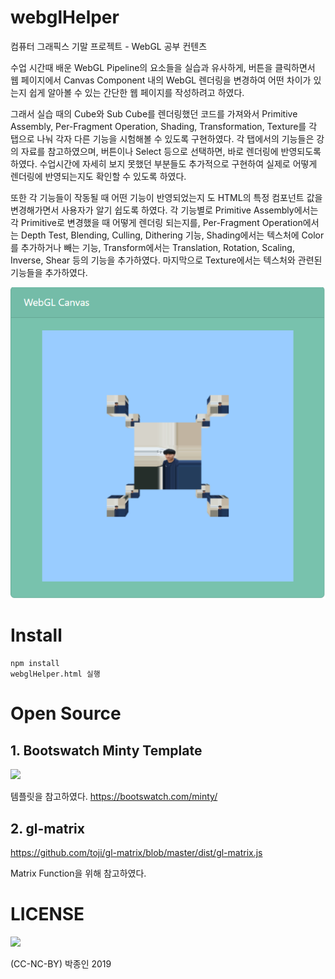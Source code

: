 # webglHelper
컴퓨터 그래픽스 기말 프로젝트 - WebGL 공부 컨텐츠    


수업 시간때 배운 WebGL Pipeline의 요소들을 실습과 유사하게, 버튼을 클릭하면서 웹 페이지에서 Canvas Component 내의 WebGL 렌더링을 변경하여 어떤 차이가 있는지 쉽게 알아볼 수 있는 간단한 웹 페이지를 작성하려고 하였다.


그래서 실습 때의 Cube와 Sub Cube를 렌더링했던 코드를 가져와서 Primitive Assembly, Per-Fragment Operation, Shading, Transformation, Texture를 각 탭으로 나눠 각자 다른 기능을 시험해볼 수 있도록 구현하였다. 각 탭에서의 기능들은 강의 자료를 참고하였으며, 버튼이나 Select 등으로 선택하면, 바로 렌더링에 반영되도록 하였다. 수업시간에 자세히 보지 못했던 부분들도 추가적으로 구현하여 실제로 어떻게 렌더링에 반영되는지도 확인할 수 있도록 하였다.


또한 각 기능들이 작동될 때 어떤 기능이 반영되었는지 도 HTML의 특정 컴포넌트 값을 변경해가면서 사용자가 알기 쉽도록 하였다. 각 기능별로 Primitive Assembly에서는 각 Primitive로 변경했을 때 어떻게 렌더링 되는지를, Per-Fragment Operation에서는 Depth Test, Blending, Culling, Dithering 기능, Shading에서는 텍스처에 Color를 추가하거나 빼는 기능, Transform에서는 Translation, Rotation, Scaling, Inverse, Shear 등의 기능을 추가하였다. 마지막으로 Texture에서는 텍스처와 관련된 기능들을 추가하였다.


<img src="https://raw.githubusercontent.com/SiverPineValley/webglHelper/master/canvas.png">


# Install
    npm install
    webglHelper.html 실행


# Open Source
## 1. Bootswatch Minty Template
<img src="https://unpkg.com/bootswatch@3.3.0/assets/img/logo.png">


템플릿을 참고하였다.
https://bootswatch.com/minty/

## 2. gl-matrix
https://github.com/toji/gl-matrix/blob/master/dist/gl-matrix.js


Matrix Function을 위해 참고하였다.

# LICENSE
<img src="https://upload.wikimedia.org/wikipedia/commons/thumb/f/f1/Cc-by-nc-nd_icon.svg/1920px-Cc-by-nc-nd_icon.svg.png" width="10%">


(CC-NC-BY) 박종인 2019
